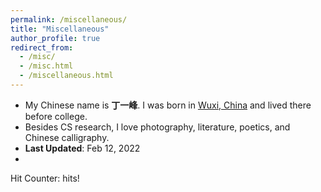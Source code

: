 ```yaml
---
permalink: /miscellaneous/
title: "Miscellaneous"
author_profile: true
redirect_from: 
  - /misc/
  - /misc.html
  - /miscellaneous.html
---
```

- My Chinese name is **丁一峰**. I was born in [Wuxi, China](https://www.britannica.com/place/Wuxi) and lived there before college.
- Besides CS research, I love photography, literature, poetics, and Chinese calligraphy.
- **Last Updated**: Feb 12, 2022
- <link rel="stylesheet" href="//cdn.bootcss.com/font-awesome/4.3.0/css/font-awesome.min.css">
<script async src="//busuanzi.ibruce.info/busuanzi/2.3/busuanzi.pure.mini.js"></script>
<span id="busuanzi_container_site_pv">
Hit Counter: <strong><span id="busuanzi_value_site_pv"><i class="fa fa-spinner fa-spin"></i></span></strong> hits!
</span>

<script type='text/javascript' id='clustrmaps' src='//cdn.clustrmaps.com/map_v2.js?cl=f2f4d5&w=500&t=n&d=kql67fc7xJJD2n_vSylvYdQMV92ln-CzNrv_9svJ4ao&ct=f2f4d5&co=2d78ad&cmo=f7adc4&cmn=cc3a79'></script>
